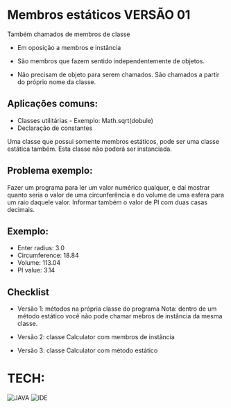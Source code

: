 # Membros estáticos VERSÃO 01

Também chamados de membros de classe 
- Em oposição a membros e instância

- São membros que fazem sentido independentemente de objetos.
- Não precisam de objeto para serem chamados. São chamados a partir do próprio nome da classe.

## Aplicações comuns:
- Classes utilitárias - Exemplo: Math.sqrt(dobule)
- Declaração de constantes

Uma classe que possui somente membros estáticos, pode ser uma classe estática também.
Esta classe não poderá ser instanciada.

## Problema exemplo:

Fazer um programa para ler um valor numérico qualquer, e daí mostrar quanto seria o valor de uma circunferência e do volume de uma esfera para um raio daquele valor.
Informar também o valor de PI com duas casas decimais.

## Exemplo:
- Enter radius: 3.0
- Circumference: 18.84
- Volume: 113.04
- PI value: 3.14

## Checklist

- Versão 1: métodos na própria classe do programa
Nota: dentro de um método estático você não pode chamar mebros de instância da mesma classe.

- Versão 2: classe Calculator com membros de instância

- Versão 3: classe Calculator com método estático

# TECH:

![JAVA](https://i.ibb.co/Xkf17zS/java.png)
![IDE](https://i.ibb.co/njMWJXP/eclipse-icon-1-3778a4cbe978d8dfd73c091706e26aa6c57c65aa-removebg-preview.png)

